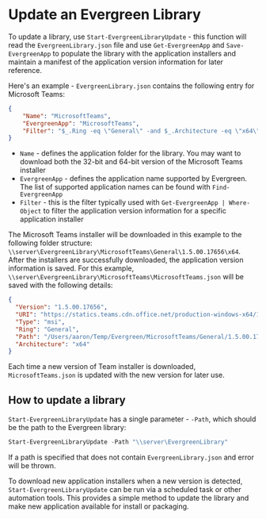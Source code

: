 # Update an Evergreen Library

To update a library, use `Start-EvergreenLibraryUpdate` - this function will read the `EvergreenLibrary.json` file and use `Get-EvergreenApp` and `Save-EvergreenApp` to populate the library with the application installers and maintain a manifest of the application version information for later reference.

Here's an example - `EvergreenLibrary.json` contains the following entry for Microsoft Teams:

```json
{
    "Name": "MicrosoftTeams",
    "EvergreenApp": "MicrosoftTeams",
    "Filter": "$_.Ring -eq \"General\" -and $_.Architecture -eq \"x64\" -and $_.Type -eq \"msi\""
}
```

* `Name` - defines the application folder for the library. You may want to download both the 32-bit and 64-bit version of the Microsoft Teams installer
* `EvergreenApp` - defines the application name supported by Evergreen. The list of supported application names can be found with `Find-EvergreenApp`
* `Filter` - this is the filter typically used with `Get-EvergreenApp | Where-Object` to filter the application version information for a specific application installer

The Microsoft Teams installer will be downloaded in this example to the following folder structure: `\\server\EvergreenLibrary\MicrosoftTeams\General\1.5.00.17656\x64`. After the installers are successfully downloaded, the application version information is saved. For this example, `\\server\EvergreenLibrary\MicrosoftTeams\MicrosoftTeams.json` will be saved with the following details:

```json
{
  "Version": "1.5.00.17656",
  "URI": "https://statics.teams.cdn.office.net/production-windows-x64/1.5.00.17656/Teams_windows_x64.msi",
  "Type": "msi",
  "Ring": "General",
  "Path": "/Users/aaron/Temp/Evergreen/MicrosoftTeams/General/1.5.00.17656/x64/Teams_windows_x64.msi",
  "Architecture": "x64"
}
```

Each time a new version of Team installer is downloaded, `MicrosoftTeams.json` is updated with the new version for later use.

## How to update a library

`Start-EvergreenLibraryUpdate` has a single parameter - `-Path`, which should be the path to the Evergreen library:

```powershell
Start-EvergreenLibraryUpdate -Path "\\server\EvergreenLibrary"
```

If a path is specified that does not contain `EvergreenLibrary.json` and error will be thrown.

To download new application installers when a new version is detected, `Start-EvergreenLibraryUpdate` can be run via a scheduled task or other automation tools. This provides a simple method to update the library and make new application available for install or packaging.
